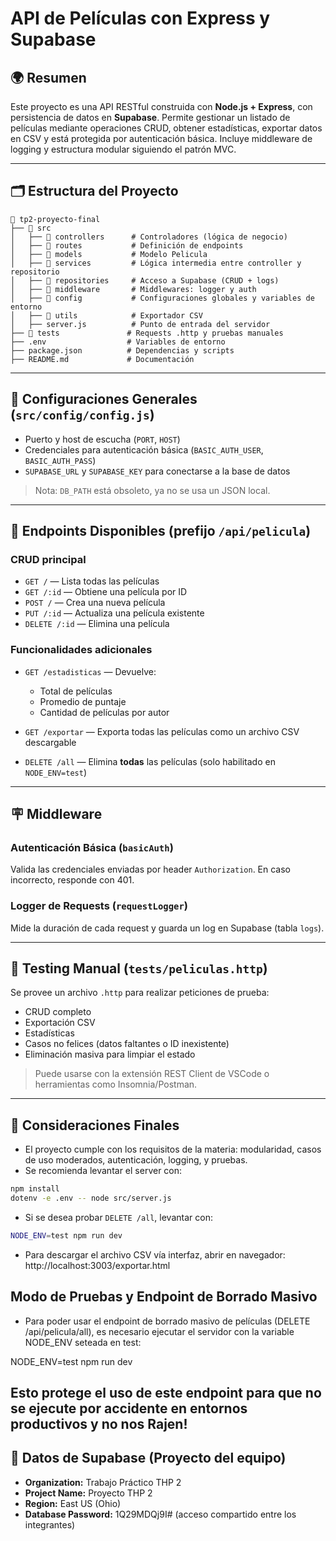 # API de Películas con Express y Supabase

## 🌍 Resumen

Este proyecto es una API RESTful construida con **Node.js + Express**, con persistencia de datos en **Supabase**. Permite gestionar un listado de películas mediante operaciones CRUD, obtener estadísticas, exportar datos en CSV y está protegida por autenticación básica. Incluye middleware de logging y estructura modular siguiendo el patrón MVC.

---

## 🗂️ Estructura del Proyecto

```
📁 tp2-proyecto-final
├── 📂 src
│   ├── 📂 controllers      # Controladores (lógica de negocio)
│   ├── 📂 routes           # Definición de endpoints
│   ├── 📂 models           # Modelo Pelicula
│   ├── 📂 services         # Lógica intermedia entre controller y repositorio
│   ├── 📂 repositories     # Acceso a Supabase (CRUD + logs)
│   ├── 📂 middleware       # Middlewares: logger y auth
│   ├── 📂 config           # Configuraciones globales y variables de entorno
│   ├── 📂 utils            # Exportador CSV
│   ├── server.js          # Punto de entrada del servidor
├── 📂 tests               # Requests .http y pruebas manuales
├── .env                  # Variables de entorno
├── package.json          # Dependencias y scripts
├── README.md             # Documentación
```

---

## 🔧 Configuraciones Generales (`src/config/config.js`)

- Puerto y host de escucha (`PORT`, `HOST`)
- Credenciales para autenticación básica (`BASIC_AUTH_USER`, `BASIC_AUTH_PASS`)
- `SUPABASE_URL` y `SUPABASE_KEY` para conectarse a la base de datos

> Nota: `DB_PATH` está obsoleto, ya no se usa un JSON local.

---

## 🚀 Endpoints Disponibles (prefijo `/api/pelicula`)

### CRUD principal

- `GET /` — Lista todas las películas
- `GET /:id` — Obtiene una película por ID
- `POST /` — Crea una nueva película
- `PUT /:id` — Actualiza una película existente
- `DELETE /:id` — Elimina una película

### Funcionalidades adicionales

- `GET /estadisticas` — Devuelve:

  - Total de películas
  - Promedio de puntaje
  - Cantidad de películas por autor

- `GET /exportar` — Exporta todas las películas como un archivo CSV descargable

- `DELETE /all` — Elimina **todas** las películas (solo habilitado en `NODE_ENV=test`)

---

## 🪧 Middleware

### Autenticación Básica (`basicAuth`)

Valida las credenciales enviadas por header `Authorization`. En caso incorrecto, responde con 401.

### Logger de Requests (`requestLogger`)

Mide la duración de cada request y guarda un log en Supabase (tabla `logs`).

---

## 🔮 Testing Manual (`tests/peliculas.http`)

Se provee un archivo `.http` para realizar peticiones de prueba:

- CRUD completo
- Exportación CSV
- Estadísticas
- Casos no felices (datos faltantes o ID inexistente)
- Eliminación masiva para limpiar el estado

> Puede usarse con la extensión REST Client de VSCode o herramientas como Insomnia/Postman.

---

## 🔹 Consideraciones Finales

- El proyecto cumple con los requisitos de la materia: modularidad, casos de uso moderados, autenticación, logging, y pruebas.
- Se recomienda levantar el server con:

```bash
npm install
dotenv -e .env -- node src/server.js
```

- Si se desea probar `DELETE /all`, levantar con:

```bash
NODE_ENV=test npm run dev
```

- Para descargar el archivo CSV vía interfaz, abrir en navegador:
  http://localhost:3003/exportar.html

## Modo de Pruebas y Endpoint de Borrado Masivo

- Para poder usar el endpoint de borrado masivo de películas (DELETE /api/pelicula/all), es necesario ejecutar el servidor con la variable NODE_ENV seteada en test:

NODE_ENV=test npm run dev

## Esto protege el uso de este endpoint para que no se ejecute por accidente en entornos productivos y no nos Rajen!

## 📁 Datos de Supabase (Proyecto del equipo)

- **Organization:** Trabajo Práctico THP 2
- **Project Name:** Proyecto THP 2
- **Region:** East US (Ohio)
- **Database Password:** 1Q29MDQj9I# (acceso compartido entre los integrantes)
